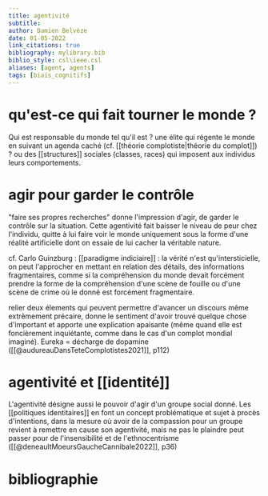 ```yaml
---
title: agentivité
subtitle:
author: Damien Belvèze
date: 01-05-2022
link_citations: true
bibliography: mylibrary.bib
biblio_style: csl\ieee.csl
aliases: [agent, agents]
tags: [biais_cognitifs]
---
```


# qu'est-ce qui fait tourner le monde ?

Qui est responsable du monde tel qu'il est ? une élite qui régente le monde en suivant un agenda caché (cf. [[théorie complotiste|théorie du complot]]) ? ou des [[structures]] sociales (classes, races) qui imposent aux individus leurs comportements. 

# agir pour garder le contrôle

"faire ses propres recherches" donne l'impression d'agir, de garder le contrôle sur la situation. Cette agentivité fait baisser le niveau de peur chez l'individu, quitte à lui faire voir le monde uniquement sous la forme d'une réalité artificielle dont on essaie de lui cacher la véritable nature. 

cf. Carlo Guinzburg : [[paradigme indiciaire]] : la vérité n'est qu'intersticielle, on peut l'approcher en mettant en relation des détails, des informations fragmentaires, comme si la compréhension du monde devait forcément prendre la forme de la compréhension d'une scène de fouille ou d'une scène de crime où le donné est forcément fragmentaire. 

relier deux élements qui peuvent permettre d'avancer un discours même extrêmement précaire, donne le sentiment d'avoir trouvé quelque chose d'important et apporte une explication apaisante (même quand elle est foncièrement inquiétante, comme dans le cas d'un complot mondial imaginé). Eureka = décharge de dopamine ([[@audureauDansTeteComplotistes2021]], p112)


# agentivité et [[identité]]

L'agentivité désigne aussi le pouvoir d'agir d'un groupe social donné. 
Les [[politiques identitaires]] en font un concept problématique et sujet à procès d'intentions, dans la mesure où avoir de la compassion pour un groupe revient à remettre en cause son agentivité, mais ne pas le plaindre peut passer pour de l'insensibilité et de l'ethnocentrisme ([[@deneaultMoeursGaucheCannibale2022]], p36)



# bibliographie


